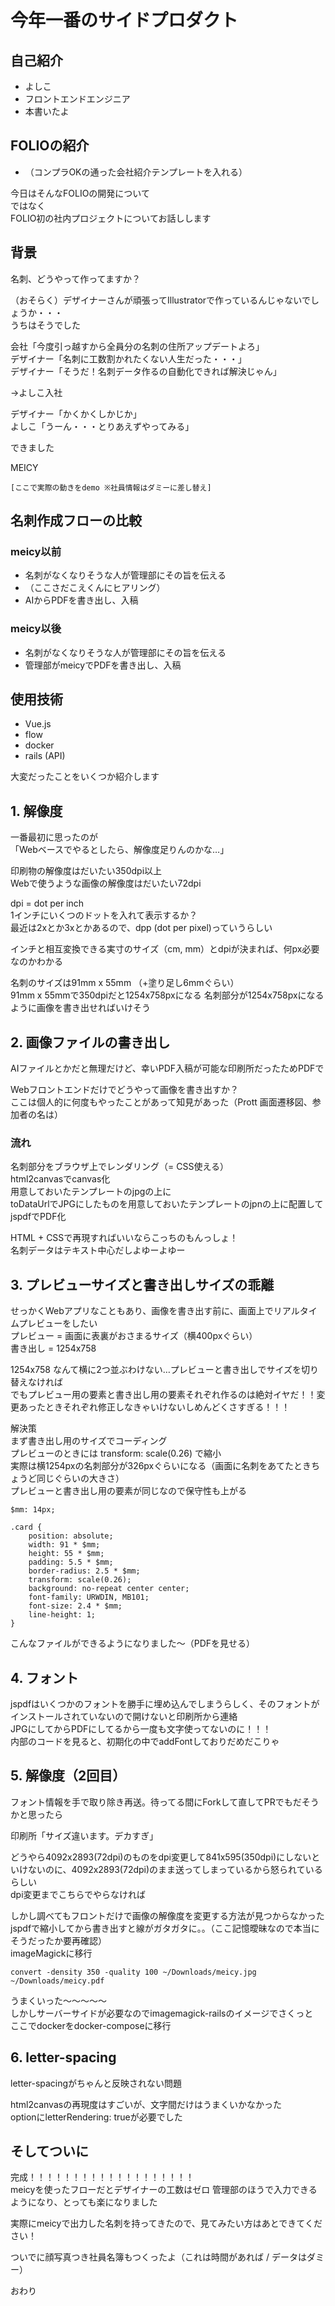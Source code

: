 # 今年一番のサイドプロダクト  
  
## 自己紹介  
  
- よしこ  
- フロントエンドエンジニア  
- 本書いたよ  
  
## FOLIOの紹介  
  
- （コンプラOKの通った会社紹介テンプレートを入れる）  
  
今日はそんなFOLIOの開発について  
ではなく  
FOLIO初の社内プロジェクトについてお話しします  
  
## 背景  
  
名刺、どうやって作ってますか？  
  
（おそらく）デザイナーさんが頑張ってIllustratorで作っているんじゃないでしょうか・・・  
うちはそうでした  
  
会社「今度引っ越すから全員分の名刺の住所アップデートよろ」  
デザイナー「名刺に工数割かれたくない人生だった・・・」  
デザイナー「そうだ！名刺データ作るの自動化できれば解決じゃん」  
  
→よしこ入社  
  
デザイナー「かくかくしかじか」  
よしこ「うーん・・・とりあえずやってみる」  
  
できました  
  
MEICY  
  
`[ここで実際の動きをdemo ※社員情報はダミーに差し替え]`

## 名刺作成フローの比較

### meicy以前

- 名刺がなくなりそうな人が管理部にその旨を伝える
- （ここさだこえくんにヒアリング）
- AIからPDFを書き出し、入稿

### meicy以後

- 名刺がなくなりそうな人が管理部にその旨を伝える
- 管理部がmeicyでPDFを書き出し、入稿

## 使用技術  
  
- Vue.js  
- flow  
- docker  
- rails (API)  
  
大変だったことをいくつか紹介します  
  
## 1. 解像度  
  
一番最初に思ったのが  
「Webベースでやるとしたら、解像度足りんのかな…」  
  
印刷物の解像度はだいたい350dpi以上  
Webで使うような画像の解像度はだいたい72dpi  
  
dpi = dot per inch  
1インチにいくつのドットを入れて表示するか？  
最近は2xとか3xとかあるので、dpp (dot per pixel)っていうらしい  
  
インチと相互変換できる実寸のサイズ（cm, mm）とdpiが決まれば、何px必要なのかわかる  
  
名刺のサイズは91mm x 55mm （+塗り足し6mmぐらい）  
91mm x 55mmで350dpiだと1254x758pxになる
名刺部分が1254x758pxになるように画像を書き出せればいけそう  
  
## 2. 画像ファイルの書き出し  
  
AIファイルとかだと無理だけど、幸いPDF入稿が可能な印刷所だったためPDFで  
  
Webフロントエンドだけでどうやって画像を書き出すか？  
ここは個人的に何度もやったことがあって知見があった（Prott 画面遷移図、参加者の名は）  
  
### 流れ  
  
名刺部分をブラウザ上でレンダリング（= CSS使える）  
html2canvasでcanvas化  
用意しておいたテンプレートのjpgの上に  
toDataUrlでJPGにしたものを用意しておいたテンプレートのjpnの上に配置してjspdfでPDF化  
  
HTML + CSSで再現すればいいならこっちのもんっしょ！  
名刺データはテキスト中心だしよゆーよゆー  
  
## 3. プレビューサイズと書き出しサイズの乖離  
  
せっかくWebアプリなこともあり、画像を書き出す前に、画面上でリアルタイムプレビューをしたい  
プレビュー = 画面に表裏がおさまるサイズ（横400pxぐらい）  
書き出し = 1254x758  
  
1254x758 なんて横に2つ並ぶわけない…プレビューと書き出しでサイズを切り替えなければ  
でもプレビュー用の要素と書き出し用の要素それぞれ作るのは絶対イヤだ！！変更あったときそれぞれ修正しなきゃいけないしめんどくさすぎる！！！  
  
解決策  
まず書き出し用のサイズでコーディング  
プレビューのときには transform: scale(0.26) で縮小  
実際は横1254pxの名刺部分が326pxぐらいになる（画面に名刺をあてたときちょうど同じぐらいの大きさ）  
プレビューと書き出し用の要素が同じなので保守性も上がる  
  
```  
$mm: 14px;  
  
.card {  
    position: absolute;
    width: 91 * $mm;
    height: 55 * $mm;
    padding: 5.5 * $mm;
    border-radius: 2.5 * $mm;
    transform: scale(0.26);
    background: no-repeat center center;
    font-family: URWDIN, MB101;
    font-size: 2.4 * $mm;
    line-height: 1;
}  
```  
  
こんなファイルができるようになりました〜（PDFを見せる）  
  
## 4. フォント  
  
jspdfはいくつかのフォントを勝手に埋め込んでしまうらしく、そのフォントがインストールされていないので開けないと印刷所から連絡  
JPGにしてからPDFにしてるから一度も文字使ってないのに！！！  
内部のコードを見ると、初期化の中でaddFontしておりだめだこりゃ  
  
## 5. 解像度（2回目）  
  
フォント情報を手で取り除き再送。待ってる間にForkして直してPRでもだそうかと思ったら  
  
印刷所「サイズ違います。デカすぎ」  
  
どうやら4092x2893(72dpi)のものをdpi変更して841x595(350dpi)にしないといけないのに、4092x2893(72dpi)のまま送ってしまっているから怒られているらしい  
dpi変更までこちらでやらなければ  
  
しかし調べてもフロントだけで画像の解像度を変更する方法が見つからなかった  
jspdfで縮小してから書き出すと線がガタガタに。。（ここ記憶曖昧なので本当にそうだったか要再確認）  
imageMagickに移行  
  
`convert -density 350 -quality 100 ~/Downloads/meicy.jpg ~/Downloads/meicy.pdf`  
  
うまくいった〜〜〜〜〜  
しかしサーバーサイドが必要なのでimagemagick-railsのイメージでさくっと  
ここでdockerをdocker-composeに移行  
  
## 6. letter-spacing  
  
letter-spacingがちゃんと反映されない問題  
  
html2canvasの再現度はすごいが、文字間だけはうまくいかなかった  
optionにletterRendering: trueが必要でした

## そしてついに
  
  
完成！！！！！！！！！！！！！！！！！！！  
meicyを使ったフローだとデザイナーの工数はゼロ
管理部のほうで入力できるようになり、とっても楽になりました  
  
実際にmeicyで出力した名刺を持ってきたので、見てみたい方はあとできてください！  
  
ついでに顔写真つき社員名簿もつくったよ（これは時間があれば / データはダミー）  
  
おわり